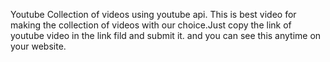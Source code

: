 Youtube Collection of videos using youtube api.
This is best video for making the collection of videos with our choice.Just copy the link of youtube video in the link fild and submit it.
and you can see this anytime on your website.
